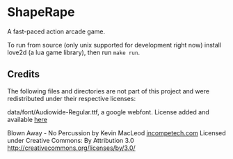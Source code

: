 # ShapeRape

A fast-paced action arcade game.

To run from source (only unix supported for development right now) install love2d (a lua game library), then run `make run`.

## Credits

The following files and directories are not part of this project and were redistributed under their respective licenses:

data/font/Audiowide-Regular.ttf, a google webfont. License added and available [here](http://code.google.com/p/googlefontdirectory/source/browse/swankyandmoomoo/OFL.txt?r=804d95648eb03ee2d13a4758f3e02df0546b7b2c)


Blown Away - No Percussion by Kevin MacLeod [incompetech.com](http://incompetech.com)
Licensed under Creative Commons: By Attribution 3.0
http://creativecommons.org/licenses/by/3.0/
